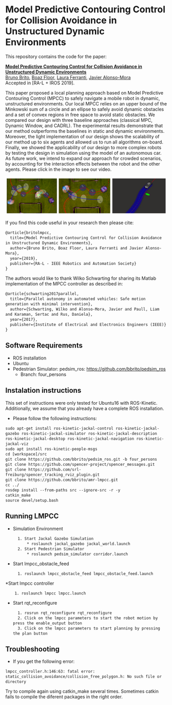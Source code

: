 # Model Predictive Contouring Control for Collision Avoidance in Unstructured Dynamic Environments

This repository contains the code for the paper:

**<a href="https://ieeexplore.ieee.org/document/8768044">Model Predictive Contouring Control for Collision Avoidance in Unstructured Dynamic Environments</a>**
<br>
<a href="http://www.tudelft.nl/staff/bruno.debrito/">Bruno Brito</a>,
<a href="">Boaz Floor</a>,
<a href="http://www.tudelft.nl/staff/L.Ferranti/">Laura Ferranti</a>,
<a href="http://www.tudelft.nl/staff/j.alonsomora/">Javier Alonso-Mora</a>
<br>
Accepted in [RA-L + IROS 2019].

This paper proposed a local planning approach based on Model Predictive Contouring Control (MPCC) to safely navigate a mobile robot in dynamic, unstructured environments.
Our local MPCC relies on an upper bound of the Minkowski sum of a circle and an ellipse to safely avoid dynamic obstacles and a set of convex regions in free space to avoid static obstacles.
We compared our design with three baseline approaches (classical MPC, Dynamic Window, and CADRL). The experimental results demonstrate that our method outperforms the baselines in static and dynamic environments. Moreover, the light implementation of our design shows the scalability of our method up to six agents and allowed us to run all algorithms on-board. Finally, we showed the applicability of our design to more complex robots by testing the design in simulation using the model of an autonomous car.
As future work, we intend to expand our approach for crowded scenarios, by accounting for the interaction effects between the robot and the other agents.
Please click in the image to see our video.

<div align='center'>
<a href="https://youtu.be/2ulhqQIXFqQ"><img src="images/paper.png"></img></a>
</div>

If you find this code useful in your research then please cite:
```
@article{britolmpcc,
  title={Model Predictive Contouring Control for Collision Avoidance in Unstructured Dynamic Environments},
  author={Bruno Brito, Boaz Floor, Laura Ferranti and Javier Alonso-Mora},
  year={2019},
  publisher={RA-L - IEEE Robotics and Automation Society}
}
```

The authors would like to thank Wilko Schwarting for sharing its Matlab implementation of the MPCC controller as described in:
```
@article{schwarting2017parallel,
  title={Parallel autonomy in automated vehicles: Safe motion generation with minimal intervention},
  author={Schwarting, Wilko and Alonso-Mora, Javier and Paull, Liam and Karaman, Sertac and Rus, Daniela},
  year={2017},
  publisher={Institute of Electrical and Electronics Engineers (IEEE)}
}
```
## Software Requirements
* ROS installation
* Ubuntu
* Pedestrian Simulator: pedsim_ros: https://github.com/bbrito/pedsim_ros
    * Branch: four_persons

## Instalation instructions
This set of instructions were only tested for Ubuntu16 with ROS-Kinetic. Additionally, we assume that you already have a complete ROS installation.
* Please follow the following instructions:
```
sudo apt-get install ros-kinetic-jackal-control ros-kinetic-jackal-gazebo ros-kinetic-jackal-simulator ros-kinetic-jackal-description ros-kinetic-jackal-desktop ros-kinetic-jackal-navigation ros-kinetic-jackal-viz
sudo apt install ros-kinetic-people-msgs
cd [workspace]/src
git clone https://github.com/bbrito/pedsim_ros.git -b four_persons
git clone https://github.com/spencer-project/spencer_messages.git
git clone https://github.com/srl-freiburg/spencer_tracking_rviz_plugin.git
git clone https://github.com/bbrito/amr-lmpcc.git
cc ../
rosdep install --from-paths src --ignore-src -r -y
catkin_make
source devel/setup.bash
```


## Running LMPCC
* Simulation Environment

        1. Start Jackal Gazebo Simulation
            * roslaunch jackal_gazebo jackal_world.launch
        2. Start Pedestrian Simulator
            * roslaunch pedsim_simulator corridor.launch
* Start lmpcc_obstacle_feed

        1. roslaunch lmpcc_obstacle_feed lmpcc_obstacle_feed.launch

*Start lmpcc controller

        1. roslaunch lmpcc lmpcc.launch

* Start rqt_reconfigure

        1. rosrun rqt_reconfigure rqt_reconfigure
        2. Click on the lmpcc parameters to start the robot motion by press the enable_output button
        3. Click on the lmpcc parameters to start planning by pressing the plan button

## Troubleshooting
* If you get the following error:
```
lmpcc_controller.h:146:63: fatal error: static_collision_avoidance/collision_free_polygon.h: No such file or directory
```
Try to compile again using catkin_make several times. Sometimes catkin fails to compile the diferent packages in the right order.